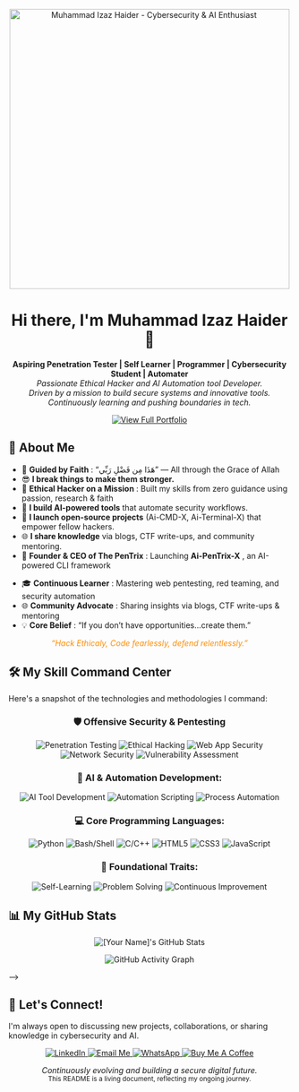 <p align="center">
  <img src="https://media.giphy.com/media/v1.Y2lkPTc5MGI3NjExa3U1M3ExbWE0cGpydGFmemJnNWMyOGFwcnNrYWtxZW5tbjVvenA4cSZlcD12MV9naWZzX3NlYXJjaCZjdD1n/MD0svLSDeudszrNrp0/giphy.gif" alt="Muhammad Izaz Haider - Cybersecurity & AI Enthusiast" width="500"/>
  <!-- Suggestion: Use your profile.jpg or a cool coding/cybersecurity GIF -->
</p>

<h1 align="center">Hi there, I'm Muhammad Izaz Haider 👋</h1>

<p align="center">
  <strong>Aspiring Penetration Tester | Self Learner | Programmer | Cybersecurity Student | Automater</strong>
<br>
  <em>Passionate Ethical Hacker and AI Automation tool Developer.</em>
  <br>
  <em>Driven by a mission to build secure systems and innovative tools. Continuously learning and pushing boundaries in tech.</em>
  <br>

</p>

<p align="center">
 <a href="https://mizazhaider-ceh.github.io/My-Portfolio/" target="_blank">
    <img src="https://img.shields.io/badge/View%20My%20Full%20Portfolio-007BFF?style=for-the-badge&logo=world&logoColor=white" alt="View Full Portfolio"/>
  </a>

</p>

## 👤 About Me

- 🤲  **Guided by Faith** : “هَذَا مِن فَضْلِ رَبِّي” — All through the Grace of Allah
- 😎 **I break things to make them stronger.**
- 🔐  **Ethical Hacker on a Mission** : Built my skills from zero guidance using passion, research & faith
- 🤖 **I build AI-powered tools** that automate security workflows.
- 🚀 **I launch open-source projects** (Ai-CMD-X, Ai-Terminal-X) that empower fellow hackers.
- 🌐 **I share knowledge** via blogs, CTF write-ups, and community mentoring.
- 🚀  **Founder & CEO of The PenTrix** : Launching  **Ai-PenTrix-X** , an AI-powered CLI framework

* 🎓  **Continuous Learner** : Mastering web pentesting, red teaming, and security automation
* 🌐  **Community Advocate** : Sharing insights via blogs, CTF write-ups & mentoring
* 💡  **Core Belief** : “If you don’t have opportunities…create them.”

<p align="center">
  <em style="color: #ff8c00;">“Hack Ethicaly, Code fearlessly, defend relentlessly.”</em>
</p>

## 🛠️ My Skill Command Center

Here's a snapshot of the technologies and methodologies I command:

<div align="center">

### **🛡️ Offensive Security & Pentesting**

<p align="center">
  <img src="https://img.shields.io/badge/Penetration_Testing-E94D5F?style=for-the-badge&logo=kalilinux&logoColor=white" alt="Penetration Testing"/>
  <img src="https://img.shields.io/badge/Ethical_Hacking-5A2C73?style=for-the-badge&logo=hackthebox&logoColor=white" alt="Ethical Hacking"/>
  <img src="https://img.shields.io/badge/Web_App_Security-F26627?style=for-the-badge&logo=owasp&logoColor=white" alt="Web App Security"/>
  <img src="https://img.shields.io/badge/Network_Security-007ACC?style=for-the-badge&logo=cisco&logoColor=white" alt="Network Security"/>
  <img src="https://img.shields.io/badge/Vulnerability_Assessment-D93A3D?style=for-the-badge" alt="Vulnerability Assessment"/>
</p>

### **🤖 AI & Automation Development:**

<p align="center">
  <img src="https://img.shields.io/badge/AI_Tool_Development-4CAF50?style=for-the-badge&logo=openai&logoColor=white" alt="AI Tool Development"/>
  <img src="https://img.shields.io/badge/Automation_Scripting-FFC107?style=for-the-badge&logo=powershell&logoColor=black" alt="Automation Scripting"/>
  <img src="https://img.shields.io/badge/Process_Automation-2196F3?style=for-the-badge" alt="Process Automation"/>
</p>

### **💻 Core Programming Languages:**

<p align="center">
  <img src="https://img.shields.io/badge/Python-3776AB?style=for-the-badge&logo=python&logoColor=white" alt="Python"/>
  <img src="https://img.shields.io/badge/Bash_Shell-4EAA25?style=for-the-badge&logo=gnubash&logoColor=white" alt="Bash/Shell"/>
  <img src="https://img.shields.io/badge/C/C++-00599C?style=for-the-badge&logo=cplusplus&logoColor=white" alt="C/C++"/>
  <img src="https://img.shields.io/badge/HTML5-E34F26?style=for-the-badge&logo=html5&logoColor=white" alt="HTML5"/>
  <img src="https://img.shields.io/badge/CSS3-1572B6?style=for-the-badge&logo=css3&logoColor=white" alt="CSS3"/>
  <img src="https://img.shields.io/badge/JavaScript-F7DF1E?style=for-the-badge&logo=javascript&logoColor=black" alt="JavaScript"/>
</p>

### **🧠 Foundational Traits:**

<p align="center">
  <img src="https://img.shields.io/badge/Self_Learning-FFD700?style=for-the-badge&logoColor=black" alt="Self-Learning"/>
  <img src="https://img.shields.io/badge/Problem_Solving-8A2BE2?style=for-the-badge&logoColor=white" alt="Problem Solving"/>
  <img src="https://img.shields.io/badge/Continuous_Improvement-40E0D0?style=for-the-badge&logoColor=black" alt="Continuous Improvement"/>
</p>

</div>

## 📊 My GitHub Stats

<div align="center">
    <img src="https://github-profile-summary-cards.vercel.app/api/cards/profile-details?username=mizazhaider-ceh&theme=github_dark" alt="[Your Name]'s GitHub Stats"/>
</div>

</p>
<!-- Optional: Activity Graph -->
<p align="center">
  <img src="https://github-readme-activity-graph.vercel.app/graph?username=mizazhaider-ceh&bg_color=0d1117&color=79ff97&line=79ff97&point=ffffff&area=true&hide_border=true" alt="GitHub Activity Graph"/>
</p> -->

## 🔗 Let's Connect!

I'm always open to discussing new projects, collaborations, or sharing knowledge in cybersecurity and AI.

<p align="center">
  <a href="https://linkedin.com/in/muhammad-izaz-haider-091639314" target="_blank">
    <img src="https://img.shields.io/badge/LinkedIn-%230077B5.svg?style=for-the-badge&logo=linkedin&logoColor=white" alt="LinkedIn"/>
  </a>
  <a href="mailto:mizazhaiderceh@gmail.com">
    <img src="https://img.shields.io/badge/Email_Me-D14836?style=for-the-badge&logo=gmail&logoColor=white" alt="Email Me"/>
  </a>
   <a href="https://wa.me/923066150249" target="_blank">
    <img src="https://img.shields.io/badge/WhatsApp-%25252025D366.svg?style=for-the-badge&logo=whatsapp&logoColor=white" alt="WhatsApp"/>
  </a>
   <a href="https://buymeacoffee.com/mizazhaider" target="_blank">
    <img src="https://img.shields.io/badge/Buy_Me_A_Coffee-FFDD00?style=for-the-badge&logo=buy-me-a-coffee&logoColor=black" alt="Buy Me A Coffee"/>
  </a>
</p>

<p align="center">
  <em>Continuously evolving and building a secure digital future.</em>
  <br>
  <small>This README is a living document, reflecting my ongoing journey.</small>
</p>
